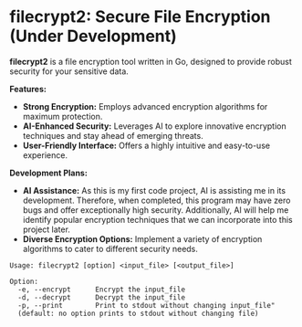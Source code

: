 # filecrypt2: Secure File Encryption (Under Development)

**filecrypt2** is a file encryption tool written in Go, designed to provide robust security for your sensitive data.

**Features:**

* **Strong Encryption:** Employs advanced encryption algorithms for maximum protection.
* **AI-Enhanced Security:** Leverages AI to explore innovative encryption techniques and stay ahead of emerging threats.
* **User-Friendly Interface:** Offers a highly intuitive and easy-to-use experience.

**Development Plans:**

* **AI Assistance:** As this is my first code project, AI is assisting me in its development. Therefore, when completed, this program may have zero bugs and offer exceptionally high security. Additionally, AI will help me identify popular encryption techniques that we can incorporate into this project later.
* **Diverse Encryption Options:** Implement a variety of encryption algorithms to cater to different security needs.

```
Usage: filecrypt2 [option] <input_file> [<output_file>]

Option:
  -e, --encrypt      Encrypt the input_file
  -d, --decrypt      Decrypt the input_file
  -p, --print        Print to stdout without changing input_file"
  (default: no option prints to stdout without changing file)
```
